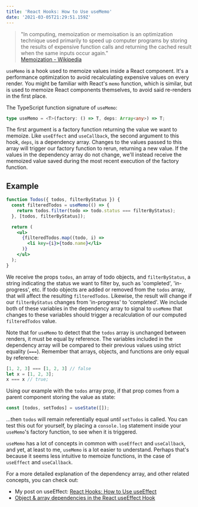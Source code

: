 ```yaml
---
title: 'React Hooks: How to Use useMemo'
date: '2021-03-05T21:29:51.159Z'
---
```


>"In computing, memoization or memoisation is an optimization technique used primarily to speed up computer programs by storing the results of expensive function calls and returning the cached result when the same inputs occur again."  
[Memoization - Wikipedia](https://en.wikipedia.org/wiki/Memoization)

`useMemo` is a hook used to memoize values inside a React component. It's a performance optimization to avoid recalculating expensive values on every render. You might be familiar with React's `memo` function, which is similar, but is used to memoize React components themselves, to avoid said re-renders in the first place.

The TypeScript function signature of `useMemo`:

```ts
type useMemo = <T>(factory: () => T, deps: Array<any>) => T;
```

The first argument is a factory function returning the value we want to memoize. Like `useEffect` and `useCallback`, the second argument to this hook, `deps`, is a dependency array. Changes to the values passed to this array will trigger our factory function to rerun, returning a new value. If the values in the dependency array do not change, we'll instead receive the memoized value saved during the most recent execution of the factory function.

## Example
```jsx
function Todos({ todos, filterByStatus }) {
  const filteredTodos = useMemo(() => {
    return todos.filter(todo => todo.status === filterByStatus);
  }, [todos, filterByStatus]);

  return (
    <ul>
      {filteredTodos.map((todo, i) =>
        <li key={i}>{todo.name}</li>
      )}
    </ul>
  );
}
```

We receive the props `todos`, an array of todo objects, and `filterByStatus`, a string indicating the status we want to filter by, such as 'completed', 'in-progress', etc. If todo objects are added or removed from the `todos` array, that will affect the resulting `filteredTodos`. Likewise, the result will change if our `filterByStatus` changes from 'in-progress' to 'completed'. We include both of these variables in the dependency array to signal to `useMemo` that changes to these variables should trigger a recalculation of our computed `filteredTodos` value.

Note that for `useMemo` to detect that the `todos` array is unchanged between renders, it must be equal by reference. The variables included in the dependency array will be compared to their previous values using strict equality (`===`). Remember that arrays, objects, and functions are only equal by reference:
```js
[1, 2, 3] === [1, 2, 3] // false
let x = [1, 2, 3];
x === x // true;
```

Using our example with the `todos` array prop, if that prop comes from a parent component storing the value as state:
```js
const [todos, setTodos] = useState([]);
```
...then `todos` will remain referentially equal _until_ `setTodos` is called. You can test this out for yourself, by placing a `console.log` statement inside your `useMemo`'s factory function, to see when it is triggered.

`useMemo` has a lot of concepts in common with `useEffect` and `useCallback`, and yet, at least to me, `useMemo` is a lot easier to understand. Perhaps that's because it seems less intuitive to memoize functions, in the case of `useEffect` and `useCallback`.

For a more detailed explanation of the dependency array, and other related concepts, you can check out:
* My post on useEffect: [React Hooks: How to Use useEffect](/blog/react-hooks-how-to-use-useeffect)
* [Object & array dependencies in the React useEffect Hook](https://www.benmvp.com/blog/object-array-dependencies-react-useEffect-hook)

